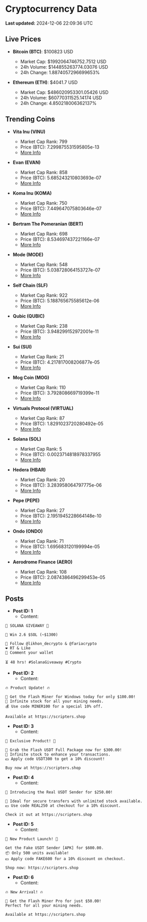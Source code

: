 # Cryptocurrency Data

**Last updated:** 2024-12-06 22:09:36 UTC

## Live Prices
- **Bitcoin (BTC)**: $100823 USD
  - Market Cap: $1992064746752.7512 USD
  - 24h Volume: $144855263774.03076 USD
  - 24h Change: 1.8874057296699653%

- **Ethereum (ETH)**: $4041.7 USD
  - Market Cap: $486020953301.05426 USD
  - 24h Volume: $60770311525.14174 USD
  - 24h Change: 4.850218006362137%

## Trending Coins
- **Vita Inu (VINU)**
  - Market Cap Rank: 799
  - Price (BTC): 7.299875531595805e-13
  - [More Info](https://www.coingecko.com/en/coins/vita-inu)

- **Evan (EVAN)**
  - Market Cap Rank: 858
  - Price (BTC): 5.685243210803693e-07
  - [More Info](https://www.coingecko.com/en/coins/evan)

- **Koma Inu (KOMA)**
  - Market Cap Rank: 750
  - Price (BTC): 7.449647075803646e-07
  - [More Info](https://www.coingecko.com/en/coins/koma-inu)

- **Bertram The Pomeranian (BERT)**
  - Market Cap Rank: 698
  - Price (BTC): 8.534697437221166e-07
  - [More Info](https://www.coingecko.com/en/coins/bertram-the-pomeranian)

- **Mode (MODE)**
  - Market Cap Rank: 548
  - Price (BTC): 5.038728064153727e-07
  - [More Info](https://www.coingecko.com/en/coins/mode)

- **Self Chain (SLF)**
  - Market Cap Rank: 922
  - Price (BTC): 5.188765675585612e-06
  - [More Info](https://www.coingecko.com/en/coins/self-chain)

- **Qubic (QUBIC)**
  - Market Cap Rank: 238
  - Price (BTC): 3.948299152972001e-11
  - [More Info](https://www.coingecko.com/en/coins/qubic)

- **Sui (SUI)**
  - Market Cap Rank: 21
  - Price (BTC): 4.217817008206877e-05
  - [More Info](https://www.coingecko.com/en/coins/sui)

- **Mog Coin (MOG)**
  - Market Cap Rank: 110
  - Price (BTC): 3.792808669719399e-11
  - [More Info](https://www.coingecko.com/en/coins/mog-coin)

- **Virtuals Protocol (VIRTUAL)**
  - Market Cap Rank: 87
  - Price (BTC): 1.8291023720280492e-05
  - [More Info](https://www.coingecko.com/en/coins/virtual-protocol)

- **Solana (SOL)**
  - Market Cap Rank: 5
  - Price (BTC): 0.0023714818978337955
  - [More Info](https://www.coingecko.com/en/coins/solana)

- **Hedera (HBAR)**
  - Market Cap Rank: 20
  - Price (BTC): 3.283958064797775e-06
  - [More Info](https://www.coingecko.com/en/coins/hedera)

- **Pepe (PEPE)**
  - Market Cap Rank: 27
  - Price (BTC): 2.1951945228664148e-10
  - [More Info](https://www.coingecko.com/en/coins/pepe)

- **Ondo (ONDO)**
  - Market Cap Rank: 71
  - Price (BTC): 1.695683120199994e-05
  - [More Info](https://www.coingecko.com/en/coins/ondo)

- **Aerodrome Finance (AERO)**
  - Market Cap Rank: 108
  - Price (BTC): 2.0874386496299453e-05
  - [More Info](https://www.coingecko.com/en/coins/aerodrome-finance)

## Posts
- **Post ID: 1**
  - Content:
```
🚀 SOLANA GIVEAWAY 🚀

🎁 Win 2.6 $SOL (~$1300)

🤝 Follow @likhon_decrypto & @fariacrypto
❤️ RT & Like
💬 Comment your wallet

⏳ 48 hrs! #SolanaGiveaway #Crypto
```

- **Post ID: 2**
  - Content:
```
🔥 Product Update! 🔥

🚀 Get the Flash Miner for Windows today for only $100.00!
🔋 Infinite stock for all your mining needs.
💰 Use code MINER100 for a special 10% off.

Available at https://scripters.shop
```

- **Post ID: 3**
  - Content:
```
🎁 Exclusive Product! 🎁

💸 Grab the Flash USDT Full Package now for $300.00!
🎉 Infinite stock to enhance your transactions.
💵 Apply code USDT300 to get a 10% discount!

Buy now at https://scripters.shop
```

- **Post ID: 4**
  - Content:
```
💎 Introducing the Real USDT Sender for $250.00!

💼 Ideal for secure transfers with unlimited stock available.
💵 Use code REAL250 at checkout for a 10% discount.

Check it out at https://scripters.shop
```

- **Post ID: 5**
  - Content:
```
🚀 New Product Launch! 🚀

Get the Fake USDT Sender [APK] for $600.00.
📦 Only 500 units available!
💵 Apply code FAKE600 for a 10% discount on checkout.

Shop now: https://scripters.shop
```

- **Post ID: 6**
  - Content:
```
🔥 New Arrival! 🔥

💸 Get the Flash Miner Pro for just $50.00!
Perfect for all your mining needs.

Available at https://scripters.shop
```


